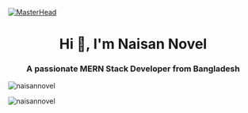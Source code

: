 [![MasterHead](https://raw.githubusercontent.com/PolarBearGG/PolarBearGG/master/web-developer.gif)](https://naisan-novel.web.app/)

<h1 align="center">Hi 👋, I'm Naisan Novel</h1>
<h3 align="center">A passionate MERN Stack Developer from Bangladesh</h3>

<p><img align="center" src="https://github-readme-stats.vercel.app/api/top-langs?username=naisannovel&show_icons=true&locale=en&layout=compact" alt="naisannovel" /></p>

<p><img align="center" src="https://github-readme-streak-stats.herokuapp.com/?user=naisannovel&" alt="naisannovel" /></p>

